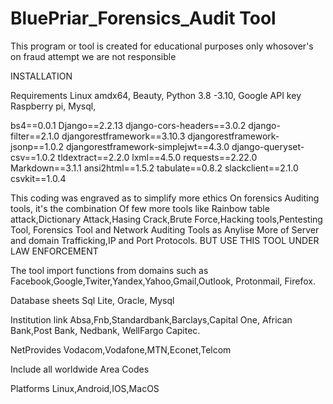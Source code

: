 # BluePriar_Forensics_Audit Tool
This program or tool is created for educational purposes only whosover's on fraud attempt we are not responsible

INSTALLATION

Requirements
Linux amdx64,
Beauty,
Python 3.8 -3.10,
Google API key
Raspberry pi, 
Mysql,

bs4==0.0.1
Django==2.2.13
django-cors-headers==3.0.2
django-filter==2.1.0
djangorestframework==3.10.3
djangorestframework-jsonp==1.0.2
djangorestframework-simplejwt==4.3.0
django-queryset-csv==1.0.2
tldextract==2.2.0
lxml==4.5.0
requests==2.22.0
Markdown==3.1.1
ansi2html==1.5.2
tabulate==0.8.2
slackclient==2.1.0
csvkit==1.0.4



This coding was engraved as to simplify more ethics
On forensics Auditing tools, it's the combination 
Of few more tools like Rainbow table attack,Dictionary 
Attack,Hasing Crack,Brute Force,Hacking tools,Pentesting Tool,
Forensics Tool and Network Auditing Tools as Anylise
More of Server and domain Trafficking,IP and Port 
Protocols. BUT USE THIS TOOL UNDER LAW ENFORCEMENT


The tool import functions from domains such as
Facebook,Google,Twiter,Yandex,Yahoo,Gmail,Outlook,
Protonmail, Firefox.

Database sheets
Sql Lite, Oracle, Mysql

Institution link
Absa,Fnb,Standardbank,Barclays,Capital One,
African Bank,Post Bank, Nedbank, WellFargo
Capitec.

NetProvides
Vodacom,Vodafone,MTN,Econet,Telcom

Include all worldwide Area Codes

Platforms
Linux,Android,IOS,MacOS




